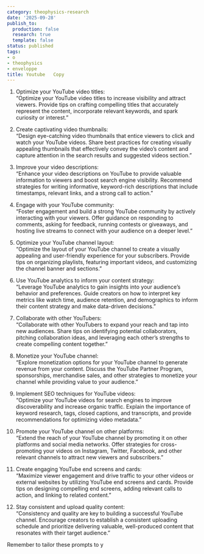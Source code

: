 ```yaml
---
category: theophysics-research
date: '2025-09-28'
publish_to:
  production: false
  research: true
  template: false
status: published
tags:
- o
- theophysics
- enveloppe
title: Youtube   Copy
---
```

   
1. Optimize your YouTube video titles:     
    “Optimize your YouTube video titles to increase visibility and attract viewers. Provide tips on crafting compelling titles that accurately represent the content, incorporate relevant keywords, and spark curiosity or interest.”   
       
2. Create captivating video thumbnails:     
    “Design eye-catching video thumbnails that entice viewers to click and watch your YouTube videos. Share best practices for creating visually appealing thumbnails that effectively convey the video’s content and capture attention in the search results and suggested videos section.”   
       
3. Improve your video descriptions:     
    “Enhance your video descriptions on YouTube to provide valuable information to viewers and boost search engine visibility. Recommend strategies for writing informative, keyword-rich descriptions that include timestamps, relevant links, and a strong call to action.”   
       
4. Engage with your YouTube community:     
    “Foster engagement and build a strong YouTube community by actively interacting with your viewers. Offer guidance on responding to comments, asking for feedback, running contests or giveaways, and hosting live streams to connect with your audience on a deeper level.”   
       
5. Optimize your YouTube channel layout:     
    “Optimize the layout of your YouTube channel to create a visually appealing and user-friendly experience for your subscribers. Provide tips on organizing playlists, featuring important videos, and customizing the channel banner and sections.”   
       
6. Use YouTube analytics to inform your content strategy:     
    “Leverage YouTube analytics to gain insights into your audience’s behavior and preferences. Guide creators on how to interpret key metrics like watch time, audience retention, and demographics to inform their content strategy and make data-driven decisions.”   
       
7. Collaborate with other YouTubers:     
    “Collaborate with other YouTubers to expand your reach and tap into new audiences. Share tips on identifying potential collaborators, pitching collaboration ideas, and leveraging each other’s strengths to create compelling content together.”   
       
8. Monetize your YouTube channel:     
    “Explore monetization options for your YouTube channel to generate revenue from your content. Discuss the YouTube Partner Program, sponsorships, merchandise sales, and other strategies to monetize your channel while providing value to your audience.”   
       
9. Implement SEO techniques for YouTube videos:     
    “Optimize your YouTube videos for search engines to improve discoverability and increase organic traffic. Explain the importance of keyword research, tags, closed captions, and transcripts, and provide recommendations for optimizing video metadata.”   
       
10. Promote your YouTube channel on other platforms:     
    “Extend the reach of your YouTube channel by promoting it on other platforms and social media networks. Offer strategies for cross-promoting your videos on Instagram, Twitter, Facebook, and other relevant channels to attract new viewers and subscribers.”   
       
11. Create engaging YouTube end screens and cards:     
    “Maximize viewer engagement and drive traffic to your other videos or external websites by utilizing YouTube end screens and cards. Provide tips on designing compelling end screens, adding relevant calls to action, and linking to related content.”   
       
12. Stay consistent and upload quality content:     
    “Consistency and quality are key to building a successful YouTube channel. Encourage creators to establish a consistent uploading schedule and prioritize delivering valuable, well-produced content that resonates with their target audience.”   
       
   
Remember to tailor these prompts to y